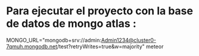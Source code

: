 # Para ejecutar el proyecto con la base de datos de mongo atlas :
MONGO_URL="mongodb+srv://admin:Admin1234@cluster0-7qmuh.mongodb.net/test?retryWrites=true&w=majority" meteor
